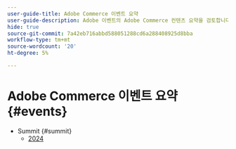 ```yaml
---
user-guide-title: Adobe Commerce 이벤트 요약
user-guide-description: Adobe 이벤트의 Adobe Commerce 컨텐츠 요약을 검토합니다.
hide: true
source-git-commit: 7a42eb716abbd588051288cd6a288408925d8bba
workflow-type: tm+mt
source-wordcount: '20'
ht-degree: 5%

---
```



# Adobe Commerce 이벤트 요약 {#events}

+ Summit {#summit}
   + [2024](summit/2024.md)
